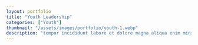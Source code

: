 ```yaml
---
layout: portfolio
title: "Youth Leadership"
categories: ["Youth"]
thumbnail: "/assets/images/portfolio/youth-1.webp"
description: "tempor incididunt labore et dolore magna aliqua enim minim veniam quis nostrud exercitation ullamco laboris nisi aliquip commodo consequat.duis aute irure"
---
```

